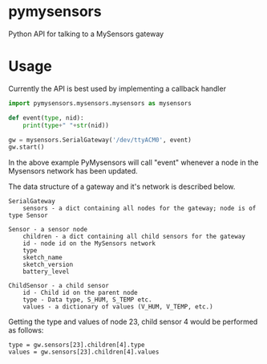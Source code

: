 # pymysensors
Python API for talking to a MySensors gateway

# Usage
Currently the API is best used by implementing a callback handler
```python
import pymysensors.mysensors.mysensors as mysensors

def event(type, nid):
    print(type+" "+str(nid))

gw = mysensors.SerialGateway('/dev/ttyACM0', event)
gw.start()
```

In the above example PyMysensors will call "event" whenever a node in the Mysensors network has been updated.

The data structure of a gateway and it's network is described below.
```
SerialGateway
    sensors - a dict containing all nodes for the gateway; node is of type Sensor

Sensor - a sensor node
    children - a dict containing all child sensors for the gateway
    id - node id on the MySensors network
    type
    sketch_name
    sketch_version
    battery_level

ChildSensor - a child sensor
    id - Child id on the parent node
    type - Data type, S_HUM, S_TEMP etc.
    values - a dictionary of values (V_HUM, V_TEMP, etc.)
```

Getting the type and values of node 23, child sensor 4 would be performed as follows:
```
type = gw.sensors[23].children[4].type
values = gw.sensors[23].children[4].values
```
